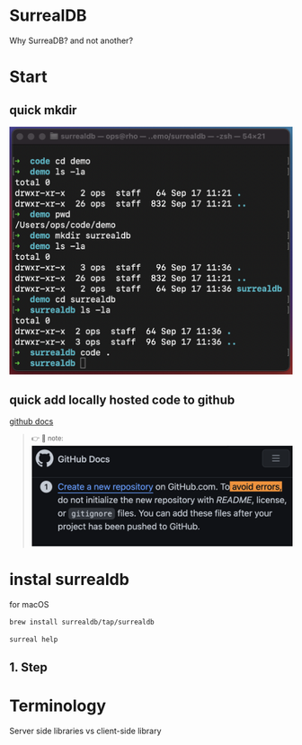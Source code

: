 # SurrealDB

Why SurreaDB? and not another?

# Start

<!-- ===================== -->
<!-- quick mkdir           -->
<!-- ===================== -->

## quick mkdir

![make surrealDB dir](images/mkdir.png)

<!-- ===================== -->
<!-- quick add locally
 hosted code to github     -->
<!-- ===================== -->

## quick add locally hosted code to github

[github docs](https://docs.github.com/en/get-started/importing-your-projects-to-github/importing-source-code-to-github/adding-locally-hosted-code-to-github)

> <sup>👉 👀 note:</sup> ![github docs](images/mkrepo.png)

# instal surrealdb

for macOS

```bash
brew install surrealdb/tap/surrealdb
```

```bash
surreal help

```

## 1. Step

# Terminology

Server side libraries vs client-side library

```

```

```

```
